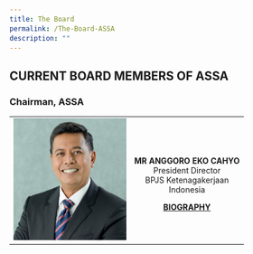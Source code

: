```yaml
---
title: The Board
permalink: /The-Board-ASSA
description: ""
---
```

## CURRENT BOARD MEMBERS OF ASSA


### Chairman, ASSA
<style>
.directorDetails {
  width: 489px;
  background-image: url(../images/topBg.png);
  background-repeat: no-repeat;
  background-size: cover;
  height: 170px;
  /* margin: 0 auto; */
  display: block;
  margin: 0 auto;
}
</style>

<table>
	<tr>
			<td width="200px" ><img src="/images/ANGGORO%20EKO%20CAHYO.jpg" /></td>
			<td colspan="3" style="text-align:center">
					<p><strong>MR ANGGORO EKO CAHYO</strong> <br/>
						President Director <br/>
						BPJS Ketenagakerjaan<br/>
						Indonesia</p>
				<a href="/Upload/director/pdf/39.pdf" target="_blank">
					<strong>BIOGRAPHY</strong>
				</a>
			</td>
	 </tr>
</table>